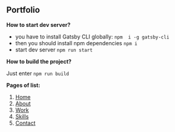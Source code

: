 ## Portfolio
**How to start dev server?**
- you have to install Gatsby CLI globally: `npm  i -g gatsby-cli`  
- then you should install npm dependencies `npm i`  
- start dev server `npm run start`  
 
**How to build the project?**

Just enter  `npm run build`

**Pages of list:** 
 1. [Home](https://pavlotarasenko.netlify.com/)
 2. [About](https://pavlotarasenko.netlify.com/about)
 3. [Work](https://pavlotarasenko.netlify.com/work)
 4. [Skills](https://pavlotarasenko.netlify.com/skills)
 5. [Contact](https://pavlotarasenko.netlify.com/contacts)
